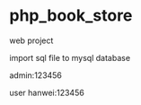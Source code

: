 # php_book_store
web project

import sql file to mysql database

admin:123456

user
hanwei:123456



